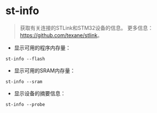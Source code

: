 # st-info

> 获取有关连接的STLink和STM32设备的信息。
> 更多信息：<https://github.com/texane/stlink>。

- 显示可用的程序内存量：

`st-info --flash`

- 显示可用的SRAM内存量：

`st-info --sram`

- 显示设备的摘要信息：

`st-info --probe`